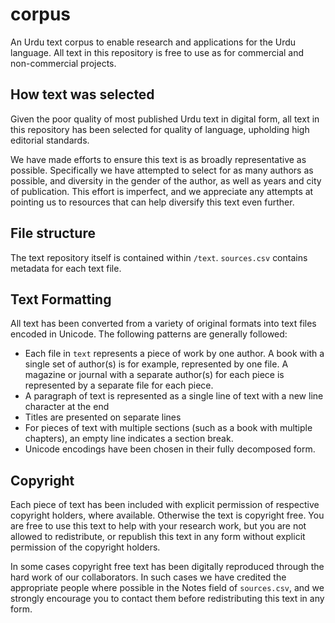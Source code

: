 # corpus

An Urdu text corpus to enable research and applications for the Urdu language. All text in this repository is free to use as for commercial and non-commercial projects.

## How text was selected

Given the poor quality of most published Urdu text in digital form, all text in this repository has been selected for quality of language, upholding high editorial standards.

We have made efforts to ensure this text is as broadly representative as possible. Specifically we have attempted to select for as many authors as possible, and diversity in the gender of the author, as well as years and city of publication. This effort is imperfect, and we appreciate any attempts at pointing us to resources that can help diversify this text even further.

## File structure

The text repository itself is contained within `/text`. `sources.csv` contains metadata for each text file.

## Text Formatting

All text has been converted from a variety of original formats into text files encoded in Unicode. The following patterns are generally followed:

- Each file in `text` represents a piece of work by one author. A book with a single set of author(s) is for example, represented by one file. A magazine or journal with a separate author(s) for each piece is represented by a separate file for each piece.
- A paragraph of text is represented as a single line of text with a new line character at the end
- Titles are presented on separate lines
- For pieces of text with multiple sections (such as a book with multiple chapters), an empty line indicates a section break.
- Unicode encodings have been chosen in their fully decomposed form. 

## Copyright

Each piece of text has been included with explicit permission of respective copyright holders, where available. Otherwise the text is copyright free. You are free to use this text to help with your research work, but you are not allowed to redistribute, or republish this text in any form without explicit permission of the copyright holders.

In some cases copyright free text has been digitally reproduced through the hard work of our collaborators. In such cases we have credited the appropriate people where possible in the Notes field of `sources.csv`, and we strongly encourage you to contact them before redistributing this text in any form.